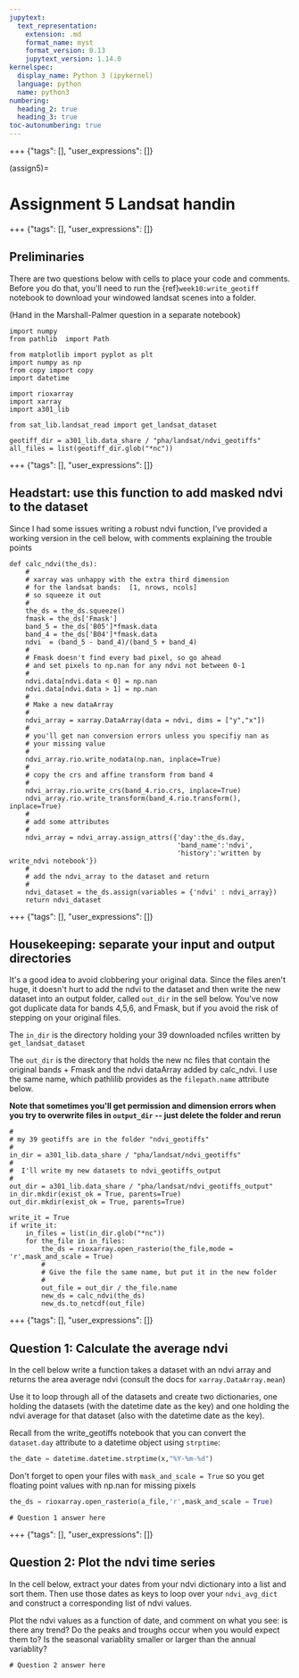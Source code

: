 ```yaml
---
jupytext:
  text_representation:
    extension: .md
    format_name: myst
    format_version: 0.13
    jupytext_version: 1.14.0
kernelspec:
  display_name: Python 3 (ipykernel)
  language: python
  name: python3
numbering:
  heading_2: true
  heading_3: true
toc-autonumbering: true
---
```


+++ {"tags": [], "user_expressions": []}

(assign5)=
# Assignment 5 Landsat handin

+++ {"tags": [], "user_expressions": []}

## Preliminaries

There are two questions below with cells to place your code and comments.  Before you do that, you'll need to run the {ref}`week10:write_geotiff` notebook
to download your windowed landsat scenes into a folder.

(Hand in the Marshall-Palmer question in a separate notebook)

```{code-cell} ipython3
import numpy
from pathlib  import Path

from matplotlib import pyplot as plt
import numpy as np
from copy import copy
import datetime

import rioxarray
import xarray
import a301_lib

from sat_lib.landsat_read import get_landsat_dataset
```

```{code-cell} ipython3
geotiff_dir = a301_lib.data_share / "pha/landsat/ndvi_geotiffs"
all_files = list(geotiff_dir.glob("*nc"))
```

+++ {"tags": [], "user_expressions": []}

## Headstart: use this function to add masked ndvi to the dataset

Since I had some issues writing a robust ndvi function,
I've provided a working version in the cell below, with comments explaining the 
trouble points

```{code-cell} ipython3
def calc_ndvi(the_ds):
    #
    # xarray was unhappy with the extra third dimension
    # for the landsat bands:  [1, nrows, ncols]
    # so squeeze it out
    #
    the_ds = the_ds.squeeze()
    fmask = the_ds['Fmask']
    band_5 = the_ds['B05']*fmask.data
    band_4 = the_ds['B04']*fmask.data
    ndvi  = (band_5 - band_4)/(band_5 + band_4)
    #
    # Fmask doesn't find every bad pixel, so go ahead
    # and set pixels to np.nan for any ndvi not between 0-1
    #
    ndvi.data[ndvi.data < 0] = np.nan
    ndvi.data[ndvi.data > 1] = np.nan
    #
    # Make a new dataArray 
    #
    ndvi_array = xarray.DataArray(data = ndvi, dims = ["y","x"])
    #
    # you'll get nan conversion errors unless you specifiy nan as
    # your missing value
    #
    ndvi_array.rio.write_nodata(np.nan, inplace=True)
    #
    # copy the crs and affine transform from band 4
    #
    ndvi_array.rio.write_crs(band_4.rio.crs, inplace=True)
    ndvi_array.rio.write_transform(band_4.rio.transform(), inplace=True)
    #
    # add some attributes
    #
    ndvi_array = ndvi_array.assign_attrs({'day':the_ds.day,
                                          'band_name':'ndvi',
                                          'history':'written by write_ndvi notebook'})
    #
    # add the ndvi_array to the dataset and return
    #
    ndvi_dataset = the_ds.assign(variables = {'ndvi' : ndvi_array})
    return ndvi_dataset
```

+++ {"tags": [], "user_expressions": []}

## Housekeeping: separate your input and output directories

It's a good idea to avoid clobbering your original data.  Since the files aren't huge,
it doesn't hurt to add the ndvi to the dataset and then write the new dataset into
an output folder, called `out_dir` in the sell below.  You've now got duplicate data for bands 4,5,6, and Fmask, 
but if you avoid the risk of stepping on your original files.

The `in_dir` is the directory holding your 39 downloaded 
ncfiles  written by `get_landsat_dataset`

The `out_dir` is the directory that holds the new nc files
that contain the original bands + Fmask and the ndvi dataArray
added by calc_ndvi.  I use the same name, which pathlilib provides
as the `filepath.name` attribute below.

**Note that sometimes you'll get permission and dimension errors when you try to overwrite
files in `output_dir` -- just delete the folder and rerun**

```{code-cell} ipython3
#
# my 39 geotiffs are in the folder "ndvi_geotiffs"
#
in_dir = a301_lib.data_share / "pha/landsat/ndvi_geotiffs"
#
#  I'll write my new datasets to ndvi_geotiffs_output
#
out_dir = a301_lib.data_share / "pha/landsat/ndvi_geotiffs_output"
in_dir.mkdir(exist_ok = True, parents=True)
out_dir.mkdir(exist_ok = True, parents=True)

write_it = True
if write_it:
    in_files = list(in_dir.glob("*nc"))
    for the_file in in_files:
        the_ds = rioxarray.open_rasterio(the_file,mode = 'r',mask_and_scale = True)
        #
        # Give the file the same name, but put it in the new folder
        #
        out_file = out_dir / the_file.name
        new_ds = calc_ndvi(the_ds)
        new_ds.to_netcdf(out_file)
```

+++ {"tags": [], "user_expressions": []}

## Question 1: Calculate the average ndvi

In the cell below write a function takes a dataset with an ndvi array and returns
the area average ndvi (consult the docs for `xarray.DataArray.mean`)

Use it to loop through all of the datasets and create two dictionaries,
one holding the datasets (with the datetime date as the key) and one holding the
ndvi average for that dataset (also with the datetime date as the key).

Recall from the write_geotiffs notebook that you can convert the `dataset.day` attribute
to a datetime object using `strptime`:

```python
the_date = datetime.datetime.strptime(x,"%Y-%m-%d")
```

Don't forget to open your files with `mask_and_scale = True` so you get floating point
values with np.nan for missing pixels

```python
the_ds = rioxarray.open_rasterio(a_file,'r',mask_and_scale = True)
```

```{code-cell} ipython3
# Question 1 answer here
```

+++ {"tags": [], "user_expressions": []}

## Question 2: Plot the ndvi time series

In the cell below, extract your dates from your ndvi dictionary into a list and sort them.  Then use those dates as
keys to loop over your `ndvi_avg_dict` and construct a corresponding list of ndvi values.

Plot the ndvi values as a function of date, and comment on what you see:  is there any trend?  Do the peaks
and troughs occur when you would expect them to?  Is the seasonal variablity smaller or larger than the
annual variablity?

```{code-cell} ipython3
# Question 2 answer here
```
